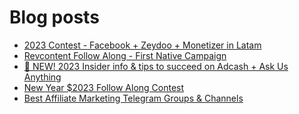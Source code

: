 # Blog posts
<!-- BLOG-POST-LIST:START -->
- [2023 Contest - Facebook + Zeydoo + Monetizer in Latam](https://afflift.com/f/threads/2023-contest-facebook-zeydoo-monetizer-in-latam.10256/)
- [Revcontent Follow Along - First Native Campaign](https://afflift.com/f/threads/revcontent-follow-along-first-native-campaign.10092/)
- [📣 NEW! 2023 Insider info &amp; tips to succeed on Adcash + Ask Us Anything](https://afflift.com/f/threads/%F0%9F%93%A3-new-2023-insider-info-tips-to-succeed-on-adcash-ask-us-anything.10207/)
- [New Year $2023 Follow Along Contest](https://afflift.com/f/threads/new-year-2023-follow-along-contest.10177/)
- [Best Affiliate Marketing Telegram Groups &amp; Channels](https://afflift.com/f/threads/best-affiliate-marketing-telegram-groups-channels.6450/)
<!-- BLOG-POST-LIST:END -->
